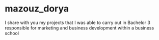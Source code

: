 # mazouz_dorya
I share with you my projects that I was able to carry out in Bachelor 3 responsible for marketing and business development within a business school
